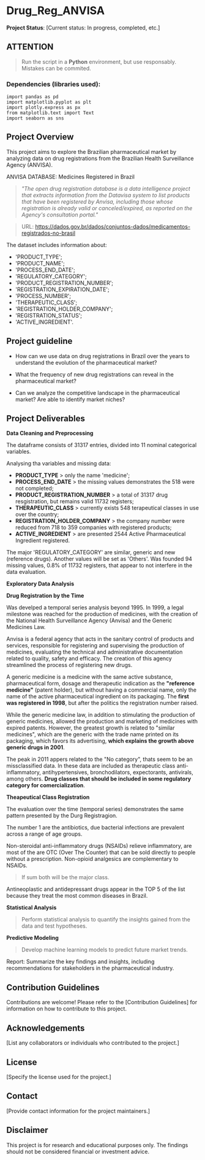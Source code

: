 # Drug_Reg_ANVISA
**Project Status**: [Current status: In progress, completed, etc.]

## **ATTENTION**
> Run the script in a **Python** environment, but use responsably. Mistakes can be commited.
  ### Dependencies (libraries used):
    import pandas as pd
    import matplotlib.pyplot as plt
    import plotly.express as px
    from matplotlib.text import Text
    import seaborn as sns

  
## Project Overview

This project aims to explore the Brazilian pharmaceutical market by analyzing data on drug registrations from the Brazilian Health Surveillance Agency (ANVISA).

ANVISA DATABASE: Medicines Registered in Brazil

> _"The open drug registration database is a data intelligence project that extracts information from the Datavisa system to list products that have been registered by Anvisa, including those whose registration is already valid or canceled/expired, as reported on the Agency's consultation portal."_

> URL: https://dados.gov.br/dados/conjuntos-dados/medicamentos-registrados-no-brasil

The dataset includes information about:
- 'PRODUCT_TYPE';
- 'PRODUCT_NAME';
- 'PROCESS_END_DATE';
- 'REGULATORY_CATEGORY';
- 'PRODUCT_REGISTRATION_NUMBER';
- 'REGISTRATION_EXPIRATION_DATE';
- 'PROCESS_NUMBER';
- 'THERAPEUTIC_CLASS';
- 'REGISTRATION_HOLDER_COMPANY';
- 'REGISTRATION_STATUS';
- 'ACTIVE_INGREDIENT'.

## Project guideline

- How can we use data on drug registrations in Brazil over the years to understand the evolution of the pharmaceutical market?
  
- What the frequency of new drug registrations can reveal in the pharmaceutical market?

- Can we analyze the competitive landscape in the pharmaceutical market? Are able to identify market niches?

## Project Deliverables

**Data Cleaning and Preprocessing**

The dataframe consists of 31317 entries, divided into 11 nominal categorical variables.

Analysing tha variables and missing data:
- **PRODUCT_TYPE** > only the name 'medicine';
- **PROCESS_END_DATE** > the missing values demonstrates the 518 were not completed;
- **PRODUCT_REGISTRATION_NUMBER** > a total of 31317 drug resgistration, but remains valid 11732 registers;
- **THERAPEUTIC_CLASS** > currently exists 548 terapeutical classes in use over the country;
- **REGISTRATION_HOLDER_COMPANY** > the company number were reduced from 718 to 359 companies with registered products;
- **ACTIVE_INGREDIENT** > are presented 2544 Active Pharmaceutical Ingredient registered.

The major 'REGULATORY_CATEGORY' are similar, generic and new (reference drugs). Another values will be set as 'Others'. Was founded 94 missing values, 0.8% of 11732 registers, that appear to not interfere in the data evaluation.

**Exploratory Data Analysis**

**Drug Registration by the Time**

Was develped a temporal series analysis beyond 1995. In 1999, a legal milestone was reached for the production of medicines, with the creation of the National Health Surveillance Agency (Anvisa) and the Generic Medicines Law.

Anvisa is a federal agency that acts in the sanitary control of products and services, responsible for registering and supervising the production of medicines, evaluating the technical and administrative documentation related to quality, safety and efficacy. The creation of this agency streamlined the process of registering new drugs.

A generic medicine is a medicine with the same active substance, pharmaceutical form, dosage and therapeutic indication as the **"reference medicine"** (patent holder), but without having a commercial name, only the name of the active pharmaceutical ingredient on its packaging. The **first was registered in 1998**, but after the politics the registration number raised.

While the generic medicine law, in addition to stimulating the production of generic medicines, allowed the production and marketing of medicines with expired patents. However, the greatest growth is related to "similar medicines", which are the generic with the trade name printed on its packaging, which favors its advertising, **which explains the growth above generic drugs in 2001**.

The peak in 2011 appers related to the "No category", thats seem to be an missclassified data. In these data are included as therapeutic class  anti-inflammatory, antihypertensives, bronchodilators, expectorants, antivirals, among others. **Drug classes that should be included in some regulatory category for comercialization**.

**Theapeutical Class Registration**

The evaluation over the time (temporal series) demonstrates the same pattern presented by the Durg Registragion. 

The number 1 are the antibiotics, due bacterial infections are prevalent across a range of age groups. 

Non-steroidal anti-inflammatory drugs (NSAIDs) relieve inflammatory, are most of the are OTC (Over The Counter) that can be sold directly to people without a prescription. Non-opioid analgesics are complementary to NSAIDs.
> If sum both will be the major class.

Antineoplastic and antidepressant drugs appear in the TOP 5 of the list because they treat the most common diseases in Brazil.

**Statistical Analysis**
> Perform statistical analysis to quantify the insights gained from the data and test hypotheses.

**Predictive Modeling**
> Develop machine learning models to predict future market trends.

Report: Summarize the key findings and insights, including recommendations for stakeholders in the pharmaceutical industry.



## Contribution Guidelines

Contributions are welcome! Please refer to the [Contribution Guidelines] for information on how to contribute to this project.

## Acknowledgements

[List any collaborators or individuals who contributed to the project.]

## License

[Specify the license used for the project.]

## Contact

[Provide contact information for the project maintainers.]

## Disclaimer

This project is for research and educational purposes only. The findings should not be considered financial or investment advice.
